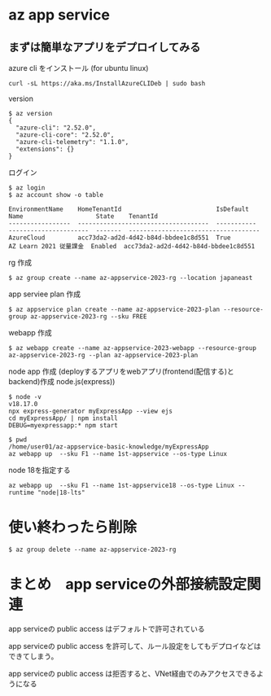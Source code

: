 # az app service

## まずは簡単なアプリをデプロイしてみる

azure cli をインストール (for ubuntu linux)
```
curl -sL https://aka.ms/InstallAzureCLIDeb | sudo bash
```

version
```
$ az version 
{
  "azure-cli": "2.52.0",
  "azure-cli-core": "2.52.0",
  "azure-cli-telemetry": "1.1.0",
  "extensions": {}
}
```

ログイン
```
$ az login
$ az account show -o table 

EnvironmentName    HomeTenantId                          IsDefault    Name                    State    TenantId
-----------------  ------------------------------------  -----------  ----------------------  -------  ------------------------------------
AzureCloud         acc73da2-ad2d-4d42-b84d-bbdee1c8d551  True         AZ Learn 2021 従量課金  Enabled  acc73da2-ad2d-4d42-b84d-bbdee1c8d551
```


rg 作成
```
$ az group create --name az-appservice-2023-rg --location japaneast
```

app serviee plan 作成
```
$ az appservice plan create --name az-appservice-2023-plan --resource-group az-appservice-2023-rg --sku FREE
```

webapp 作成
```
$ az webapp create --name az-appservice-2023-webapp --resource-group az-appservice-2023-rg --plan az-appservice-2023-plan
```

node app 作成 (deployするアプリをwebアプリ(frontend(配信する)とbackend)作成 node.js(express))
```
$ node -v 
v18.17.0
npx express-generator myExpressApp --view ejs
cd myExpressApp/ | npm install
DEBUG=myexpressapp:* npm start
```


```
$ pwd 
/home/user01/az-appservice-basic-knowledge/myExpressApp
az webapp up  --sku F1 --name 1st-appservice --os-type Linux
```

node 18を指定する
```
az webapp up  --sku F1 --name 1st-appservice18 --os-type Linux --runtime "node|18-lts"
```

# 使い終わったら削除
```
$ az group delete --name az-appservice-2023-rg
```

# まとめ　app serviceの外部接続設定関連

app serviceの public access はデフォルトで許可されている

app serviceの public access を許可して、ルール設定をしてもデプロイなどはできてしまう。

app serviceの public access は拒否すると、VNet経由でのみアクセスできるようになる



